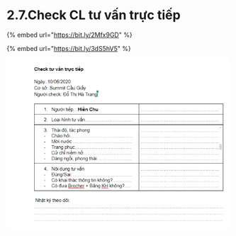 # 2.7.Check CL tư vấn trực tiếp

{% embed url="https://bit.ly/2Mfx9GD" %}

{% embed url="https://bit.ly/3dS5hV5" %}

![](../../.gitbook/assets/6.png)



